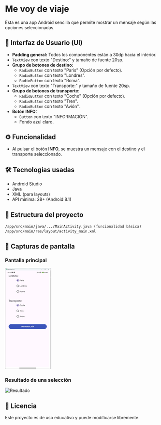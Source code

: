 # Me voy de viaje

Esta es una app Android sencilla que permite mostrar un mensaje según las opciones seleccionadas.

## 📱 Interfaz de Usuario (UI)

- **Padding general:** Todos los componentes están a 30dp hacia el interior.
- `TextView` con texto "Destino:" y tamaño de fuente 20sp.
- **Grupo de botones de destino:**
    - `RadioButton` con texto "París" (Opción por defecto). 
    - `RadioButton` con texto "Londres".
    - `RadioButton` con texto "Roma".
- `TextView` con texto "Transporte:" y tamaño de fuente 20sp.
- **Grupo de botones de transporte:**
    - `RadioButton` con texto "Coche" (Opción por defecto).
    - `RadioButton` con texto "Tren".
    - `RadioButton` con texto "Avión".
- **Botón INFO:**
    - `Button` con texto "INFORMACIÓN".
    - Fondo azul claro.

## ⚙️ Funcionalidad

- Al pulsar el botón **INFO**, se muestra un mensaje con el destino y el transporte seleccionado.

## 🛠️ Tecnologías usadas

- Android Studio
- Java
- XML (para layouts)
- API mínima: 28+ (Android 8.1)

## 📂 Estructura del proyecto

```
/app/src/main/java/.../MainActivity.java (funcionalidad básica)
/app/src/main/res/layout/activity_main.xml
```

## 📸 Capturas de pantalla

### Pantalla principal

![Pantalla principal](screenshots/inicio.png)

### Resultado de una selección

![Resultado](screenshots/selección.png)

## 📄 Licencia

Este proyecto es de uso educativo y puede modificarse libremente.